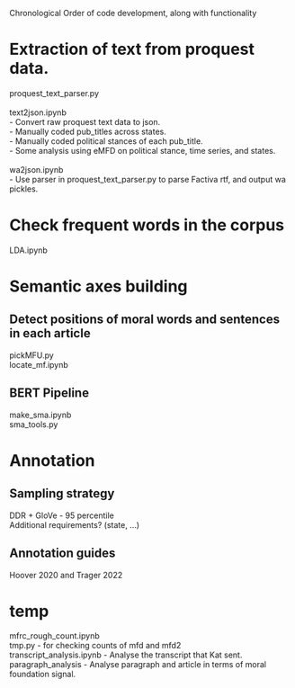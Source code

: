 Chronological Order of code development, along with functionality

# Extraction of text from proquest data.
proquest_text_parser.py <br><br>
text2json.ipynb <br>
    - Convert raw proquest text data to json. <br>
    - Manually coded pub_titles across states. <br>
    - Manually coded political stances of each pub_title. <br>
    - Some analysis using eMFD on political stance, time series, and states. <br><br>
wa2json.ipynb <br>
    - Use parser in proquest_text_parser.py to parse Factiva rtf, and output wa pickles. <br>

# Check frequent words in the corpus 
LDA.ipynb <br>

# Semantic axes building
## Detect positions of moral words and sentences in each article
pickMFU.py <br>
locate_mf.ipynb

## BERT Pipeline
make_sma.ipynb <br>
sma_tools.py

# Annotation
## Sampling strategy
DDR + GloVe - 95 percentile <br>
Additional requirements? (state, ...)

## Annotation guides
Hoover 2020 and Trager 2022


# temp
mfrc_rough_count.ipynb <br>
tmp.py - for checking counts of mfd and mfd2 <br>
transcript_analysis.ipynb - Analyse the transcript that Kat sent. <br> 
paragraph_analysis - Analyse paragraph and article in terms of moral foundation signal. <br>
